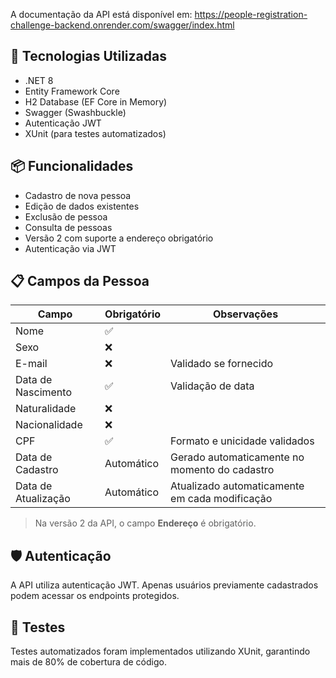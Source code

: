 A documentação da API está disponível em: https://people-registration-challenge-backend.onrender.com/swagger/index.html

## 🧱 Tecnologias Utilizadas

- .NET 8
- Entity Framework Core
- H2 Database (EF Core in Memory)
- Swagger (Swashbuckle)
- Autenticação JWT
- XUnit (para testes automatizados)

## 📦 Funcionalidades

- Cadastro de nova pessoa
- Edição de dados existentes
- Exclusão de pessoa
- Consulta de pessoas
- Versão 2 com suporte a endereço obrigatório
- Autenticação via JWT

## 📋 Campos da Pessoa

| Campo               | Obrigatório | Observações                                      |
|--------------------|-------------|--------------------------------------------------|
| Nome               | ✅          |                                                  |
| Sexo               | ❌          |                                                  |
| E-mail             | ❌          | Validado se fornecido                            |
| Data de Nascimento | ✅          | Validação de data                                |
| Naturalidade       | ❌          |                                                  |
| Nacionalidade      | ❌          |                                                  |
| CPF                | ✅          | Formato e unicidade validados                    |
| Data de Cadastro   | Automático  | Gerado automaticamente no momento do cadastro    |
| Data de Atualização| Automático  | Atualizado automaticamente em cada modificação   |                                          

> Na versão 2 da API, o campo **Endereço** é obrigatório.

## 🛡️ Autenticação

A API utiliza autenticação JWT. Apenas usuários previamente cadastrados podem acessar os endpoints protegidos.

## 🧪 Testes

Testes automatizados foram implementados utilizando XUnit, garantindo mais de 80% de cobertura de código.
